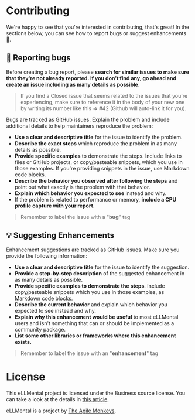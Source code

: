 # Contributing

We're happy to see that you're interested in contributing, that's great! In the sections below, you can see how to report
bugs or suggest enhancements :rocket:.


## :bug: Reporting bugs

Before creating a bug report, please **search for similar issues to make sure that they're not already reported. If you
don't find any, go ahead and create an issue including as many details as possible.**

> If you find a Closed issue that seems related to the issues that you're experiencing, make sure to reference it in the
> body of your new one by writing its number like this => #42 (Github will auto-link it for you).

Bugs are tracked as GitHub issues. Explain the problem and include additional details to help maintainers reproduce the
problem:

- **Use a clear and descriptive title** for the issue to identify the problem.
- **Describe the exact steps** which reproduce the problem in as many details as possible.
- **Provide specific examples** to demonstrate the steps. Include links to files or GitHub projects, or copy/pasteable
  snippets, which you use in those examples. If you're providing snippets in the issue, use Markdown code blocks.
- **Describe the behavior you observed after following the steps** and point out what exactly is the problem with that
  behavior.
- **Explain which behavior you expected to see** instead and why.
- If the problem is related to performance or memory, **include a CPU profile capture with your report.**

> Remember to label the issue with a "**bug**" tag

## :bulb: Suggesting Enhancements

Enhancement suggestions are tracked as GitHub issues. Make sure you provide the following information:

- **Use a clear and descriptive title** for the issue to identify the suggestion.
- **Provide a step-by-step description** of the suggested enhancement in as many details as possible.
- **Provide specific examples to demonstrate the steps**. Include copy/pasteable snippets which you use in those examples,
  as Markdown code blocks.
- **Describe the current behavior** and explain which behavior you expected to see instead and why.
- **Explain why this enhancement would be useful** to most eLLMental users and isn't something that can or should be
  implemented as a community package.
- **List some other libraries or frameworks where this enhancement exists.**

> Remember to label the issue with an "**enhancement**" tag

# License

This eLLMental project is licensed under the Business source license. You can take a look at the details
in [this article](https://timreview.ca/article/691).

eLLMental is a project by [The Agile Monkeys](https://www.theagilemonkeys.com/).
